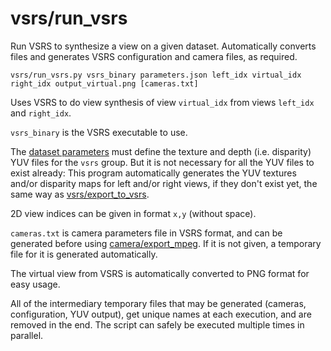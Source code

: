 # vsrs/run\_vsrs

Run VSRS to synthesize a view on a given dataset. Automatically converts files and generates VSRS configuration and camera files, as required.
      
    vsrs/run_vsrs.py vsrs_binary parameters.json left_idx virtual_idx right_idx output_virtual.png [cameras.txt]

Uses VSRS to do view synthesis of view `virtual_idx` from views `left_idx` and `right_idx`.

`vsrs_binary` is the VSRS executable to use.

The [dataset parameters](../../data/dataset.html) must define the texture and depth (i.e. disparity) YUV files for the `vsrs` group. But it is not necessary for all the YUV files to exist already: 
This program automatically generates the YUV textures and/or disparity maps for left and/or right views, if they don't exist yet, the same way as [vsrs/export\_to\_vsrs](export_to_vsrs.html).

2D view indices can be given in format `x,y` (without space).

`cameras.txt` is camera parameters file in VSRS format, and can be generated before using [camera/export\_mpeg](../camera/export_mpeg.html). If it is not given, a temporary file for it is generated automatically.

The virtual view from VSRS is automatically converted to PNG format for easy usage.

All of the intermediary temporary files that may be generated (cameras, configuration, YUV output), get unique names at each execution, and are removed in the end. The script can safely be executed multiple times in parallel.

